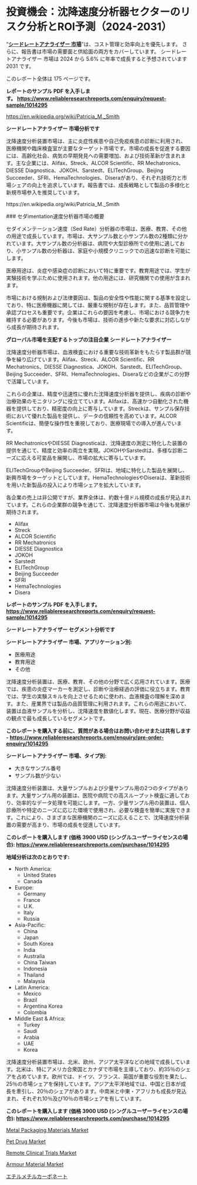 <p><h1>投資機会：沈降速度分析器セクターのリスク分析とROI予測（2024-2031）</h1></p><p>&ldquo;<strong><a href="https://www.reliableresearchreports.com/sed-rate-analyzer-r1014295?utm_campaign=110&utm_medium=9&utm_source=Github&utm_content=ia&utm_term=13112024&utm_id=sed-rate-analyzer">シードレートアナライザー 市場</a></strong>&rdquo;は、コスト管理と効率向上を優先します。 さらに、報告書は市場の需要面と供給面の両方をカバーしています。 シードレートアナライザー 市場は 2024 から 5.6% に年率で成長すると予想されています2031 です。</p>
<p>このレポート全体は 175 ページです。</p>
<p><strong>レポートのサンプル PDF を入手します。&nbsp;<a href="https://www.reliableresearchreports.com/enquiry/request-sample/1014295?utm_campaign=110&utm_medium=9&utm_source=Github&utm_content=ia&utm_term=13112024&utm_id=sed-rate-analyzer">https://www.reliableresearchreports.com/enquiry/request-sample/1014295</a></strong></p>
<p><a href="https://en.wikipedia.org/wiki/Patricia_M._Smith?utm_campaign=110&utm_medium=9&utm_source=Github&utm_content=ia&utm_term=13112024&utm_id=sed-rate-analyzer">https://en.wikipedia.org/wiki/Patricia_M._Smith</a></p>
<p><strong>シードレートアナライザー 市場分析です</strong></p>
<p><p>沈降速度分析装置市場は、主に炎症性疾患や自己免疫疾患の診断に利用され、医療機関や臨床検査室が主要なターゲット市場です。市場の成長を促進する要因には、高齢化社会、病気の早期発見への需要増加、および技術革新が含まれます。主な企業には、Alifax、Streck、ALCOR Scientific、RR Mechatronics、DIESSE Diagnostica、JOKOH、Sarstedt、ELITechGroup、Beijing Succeeder、SFRI、HemaTechnologies、Diseraがあり、それぞれ技術力と市場シェアの向上を追求しています。報告書では、成長戦略として製品の多様化と新規市場参入を推奨しています。</p></p>
<p>https://en.wikipedia.org/wiki/Patricia_M._Smith</p>
<p><p>### セダimentation速度分析器市場の概要</p><p>セダイメンテーション速度（Sed Rate）分析器の市場は、医療、教育、その他の用途で成長しています。市場は、大サンプル数と小サンプル数の2種類に分かれています。大サンプル数の分析器は、病院や大型診療所での使用に適しており、小サンプル数の分析器は、家庭や小規模クリニックでの迅速な診断を可能にします。</p><p>医療用途は、炎症や感染症の診断において特に重要です。教育用途では、学生が実験技術を学ぶために使用されます。他の用途には、研究機関での使用が含まれます。</p><p>市場における規制および法律要因は、製品の安全性や性能に関する基準を設定しており、特に医療機器に関しては、厳重な規制が存在します。また、品質管理や承認プロセスも重要です。企業はこれらの要因を考慮し、市場における競争力を維持する必要があります。今後も市場は、技術の進歩や新たな要求に対応しながら成長が期待されます。</p></p>
<p><strong>グローバル市場を支配するトップの注目企業 シードレートアナライザー</strong></p>
<p><p>沈降速度分析器市場は、血液検査における重要な技術革新をもたらす製品群が競争を繰り広げています。Alifax、Streck、ALCOR Scientific、RR Mechatronics、DIESSE Diagnostica、JOKOH、Sarstedt、ELITechGroup、Beijing Succeeder、SFRI、HemaTechnologies、Diseraなどの企業がこの分野で活躍しています。</p><p>これらの企業は、精度や迅速性に優れた沈降速度分析器を提供し、疾病の診断や治療効果のモニタリングに役立てています。Alifaxは、高速かつ自動化された機器を提供しており、精密度の向上に寄与しています。Streckは、サンプル保存技術において優れた製品を提供し、データの信頼性を高めています。ALCOR Scientificは、簡便な操作性を重視しており、医療現場での導入が進んでいます。</p><p>RR MechatronicsやDIESSE Diagnosticaは、沈降速度の測定に特化した装置の提供を通じて、精度と効率の両立を実現。JOKOHやSarstedtは、多様な診断ニーズに応える可変品を展開し、市場の拡大に寄与しています。</p><p>ELITechGroupやBeijing Succeeder、SFRIは、地域に特化した製品を展開し、新興市場をターゲットとしています。HemaTechnologiesやDiseraは、革新技術を用いた新製品の投入により市場シェアを拡大しています。</p><p>各企業の売上は非公開ですが、業界全体は、約数十億ドル規模の成長が見込まれています。これらの企業群の競争を通じて、沈降速度分析器市場は今後も発展が期待されます。</p></p>
<p><ul><li>Alifax</li><li>Streck</li><li>ALCOR Scientific</li><li>RR Mechatronics</li><li>DIESSE Diagnostica</li><li>JOKOH</li><li>Sarstedt</li><li>ELITechGroup</li><li>Beijing Succeeder</li><li>SFRI</li><li>HemaTechnologies</li><li>Disera</li></ul></p>
<p><strong>レポートのサンプル PDF を入手します。 <a href="https://www.reliableresearchreports.com/enquiry/request-sample/1014295?utm_campaign=110&utm_medium=9&utm_source=Github&utm_content=ia&utm_term=13112024&utm_id=sed-rate-analyzer">https://www.reliableresearchreports.com/enquiry/request-sample/1014295</a></strong></p>
<p><strong>シードレートアナライザー セグメント分析です</strong></p>
<p><strong>シードレートアナライザー 市場、アプリケーション別:</strong></p>
<p><ul><li>医療用途</li><li>教育用途</li><li>その他</li></ul></p>
<p><p>沈降速度分析装置は、医療、教育、その他の分野で広く応用されています。医療では、疾患の炎症マーカーを測定し、診断や治療経過の評価に役立ちます。教育では、学生の実験スキルを向上させるために使われ、血液検査の理解を深めます。また、産業界では製品の品質管理に利用されます。これらの用途において、装置は血液サンプルを分析し、沈降速度を数値化します。現在、医療分野が収益の観点で最も成長しているセグメントです。</p></p>
<p><strong>このレポートを購入する前に、質問がある場合はお問い合わせまたは共有します - <a href="https://www.reliableresearchreports.com/enquiry/pre-order-enquiry/1014295?utm_campaign=110&utm_medium=9&utm_source=Github&utm_content=ia&utm_term=13112024&utm_id=sed-rate-analyzer">https://www.reliableresearchreports.com/enquiry/pre-order-enquiry/1014295</a></strong></p>
<p><strong>シードレートアナライザー 市場、タイプ別:</strong></p>
<p><ul><li>大きなサンプル番号</li><li>サンプル数が少ない</li></ul></p>
<p><p>沈降速度分析装置は、大量サンプルおよび少量サンプル用の2つのタイプがあります。大量サンプル用の装置は、医院や病院での高スループット検査に適しており、効率的なデータ処理を可能にします。一方、少量サンプル用の装置は、個人診療所や特定のニーズに応じた環境で使用され、必要な検査を簡単に実施できます。これにより、さまざまな医療機関のニーズに応えることで、沈降速度分析装置の需要が高まり、市場の成長を促進しています。</p></p>
<p><strong>このレポートを購入します (価格 3900 USD (シングルユーザーライセンスの場合): <a href="https://www.reliableresearchreports.com/purchase/1014295?utm_campaign=110&utm_medium=9&utm_source=Github&utm_content=ia&utm_term=13112024&utm_id=sed-rate-analyzer">https://www.reliableresearchreports.com/purchase/1014295</a></strong></p>
<p><strong>地域分析は次のとおりです:</strong></p>
<p><ul>
    <li>
        North America:
        <ul>
            <li>United States</li>
            <li>Canada</li>
        </ul>
    </li>
    <li>
        Europe:
        <ul>
            <li>Germany</li>
            <li>France</li>
            <li>U.K.</li>
            <li>Italy</li>
            <li>Russia</li>
        </ul>
    </li>
    <li>
        Asia-Pacific:
        <ul>
            <li>China</li>
            <li>Japan</li>
            <li>South Korea</li>
            <li>India</li>
            <li>Australia</li>
            <li>China Taiwan</li>
            <li>Indonesia</li>
            <li>Thailand</li>
            <li>Malaysia</li>
        </ul>
    </li>
    <li>
        Latin America:
        <ul>
            <li>Mexico</li>
            <li>Brazil</li>
            <li>Argentina Korea</li>
            <li>Colombia</li>
        </ul>
    </li>
    <li>
        Middle East & Africa:
        <ul>
            <li>Turkey</li>
            <li>Saudi</li>
            <li>Arabia</li>
            <li>UAE</li>
            <li>Korea</li>
        </ul>
    </li>
    </ul></p>
<p><p>沈降速度分析装置市場は、北米、欧州、アジア太平洋などの地域で成長しています。北米は、特にアメリカ合衆国とカナダで市場を主導しており、約35％のシェアを占めています。欧州では、ドイツ、フランス、英国が重要な役割を果たし、25％の市場シェアを保持しています。アジア太平洋地域では、中国と日本が成長を牽引し、20％のシェアがあります。中南米と中東・アフリカも成長が見込まれ、それぞれ10％及び10％の市場シェアを有しています。</p></p>
<p><strong>このレポートを購入します (価格 3900 USD (シングルユーザーライセンスの場合): <a href="https://www.reliableresearchreports.com/purchase/1014295?utm_campaign=110&utm_medium=9&utm_source=Github&utm_content=ia&utm_term=13112024&utm_id=sed-rate-analyzer">https://www.reliableresearchreports.com/purchase/1014295</a></strong></p>
<p><p><a href="https://www.linkedin.com/pulse/surfing-metal-packaging-materials-wave-riding-market-currents-8ry5c?utm_campaign=110&utm_medium=9&utm_source=Github&utm_content=ia&utm_term=13112024&utm_id=sed-rate-analyzer">Metal Packaging Materials Market</a></p><p><a href="https://issuu.com/reportprime-2/docs/pet-drug-market-size-2030.pptx_9c2ee6e6ef0967?utm_campaign=110&utm_medium=9&utm_source=Github&utm_content=ia&utm_term=13112024&utm_id=sed-rate-analyzer">Pet Drug Market</a></p><p><a href="https://issuu.com/reportprime-2/docs/remote-clinical-trials-market-size-_952e8c56298434?utm_campaign=110&utm_medium=9&utm_source=Github&utm_content=ia&utm_term=13112024&utm_id=sed-rate-analyzer">Remote Clinical Trials Market</a></p><p><a href="https://www.linkedin.com/pulse/armour-material-spectrum-usage-patterns-sector-evolution-43hte?utm_campaign=110&utm_medium=9&utm_source=Github&utm_content=ia&utm_term=13112024&utm_id=sed-rate-analyzer">Armour Material Market</a></p><p><a href="https://github.com/lababdou/Market-Research-Report-List-6/blob/main/291794523848.md?utm_campaign=110&utm_medium=9&utm_source=Github&utm_content=ia&utm_term=13112024&utm_id=sed-rate-analyzer">エチルメチルカーボネート</a></p></p>